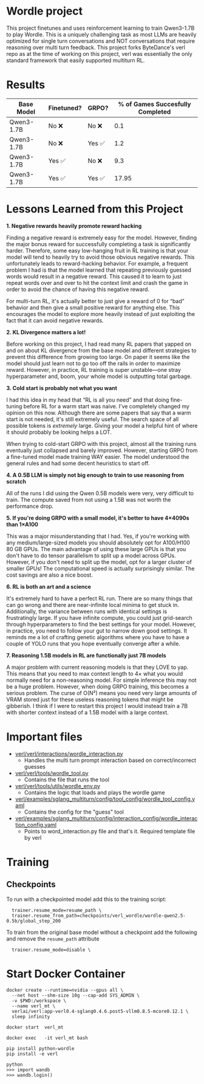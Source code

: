 # Wordle project

This project finetunes and uses reinforcement learning to train Qwen3-1.7B to play Wordle. This is a uniquely challenging task as most LLMs are heavily optimized for single turn conversations and NOT conversations that require reasoning over multi turn feedback. This project forks ByteDance's verl repo as at the time of working on this project, verl was essentially the only standard framework that easily supported multiturn RL. 

# Results
| Base Model   | Finetuned?  | GRPO?  | % of Games Succesfully Completed  |
|--------------|-------------|--------|-----------------------------------|
| Qwen3-1.7B   | No ❌       | No ❌  | 0.1                               |
| Qwen3-1.7B   | No ❌       | Yes ✅ | 1.2                               |
| Qwen3-1.7B   | Yes ✅      | No ❌  | 9.3                               |
| Qwen3-1.7B   | Yes ✅      | Yes ✅ | 17.95                             |

# Lessons Learned from this Project

**1. Negative rewards heavily promote reward hacking**

Finding a negative reward is extremely easy for the model. However, finding the major bonus reward for successfully completing a task is significantly harder. Therefore, some easy low-hanging fruit in RL training is that your model will tend to heavily try to avoid those obvious negative rewards. This unfortunately leads to reward-hacking behavior. For example, a frequent problem I had is that the model learned that repeating previously guessed words would result in a negative reward. This caused it to learn to just repeat words over and over to hit the context limit and crash the game in order to avoid the chance of having this negative reward.  

For multi-turn RL, it's actually better to just give a reward of 0 for “bad” behavior and then give a small positive reward for anything else. This encourages the model to explore more heavily instead of just exploiting the fact that it can avoid negative rewards.  


**2. KL Divergence matters a lot!**

Before working on this project, I had read many RL papers that yapped on and on about KL divergence from the base model and different strategies to prevent this difference from growing too large. On paper it seems like the model should just learn not to go too off the rails in order to maximize reward. However, in practice, RL training is super unstable—one stray hyperparameter and, boom, your whole model is outputting total garbage.  


**3. Cold start is probably not what you want**

I had this idea in my head that “RL is all you need” and that doing fine-tuning before RL for a warm start was naive. I've completely changed my opinion on this now. Although there are some papers that say that a warm start is not needed, it's still extremely useful. The search space of all possible tokens is _extremely_ large. Giving your model a helpful hint of where it should probably be looking helps a LOT.  

When trying to cold-start GRPO with this project, almost all the training runs eventually just collapsed and barely improved. However, starting GRPO from a fine-tuned model made training WAY easier. The model understood the general rules and had some decent heuristics to start off.  


**4. A 0.5B LLM is simply not big enough to train to use reasoning from scratch**

All of the runs I did using the Qwen 0.5B models were very, very difficult to train. The compute saved from not using a 1.5B was not worth the performance drop.  


**5. If you're doing GRPO with a small model, it's better to have 4×4090s than 1×A100**

This was a major misunderstanding that I had. Yes, if you're working with any medium/large-sized models you should absolutely opt for A100/H100 80 GB GPUs. The main advantage of using these large GPUs is that you don't have to do tensor parallelism to split up a model across GPUs. However, if you don't need to split up the model, opt for a larger cluster of smaller GPUs! The computational speed is actually surprisingly similar. The cost savings are also a nice boost.  


**6. RL is both an art and a science**

It's extremely hard to have a perfect RL run. There are so many things that can go wrong and there are near-infinite local minima to get stuck in. Additionally, the variance between runs with identical settings is frustratingly large. If you have infinite compute, you could just grid-search through hyperparameters to find the best settings for your model. However, in practice, you need to follow your gut to narrow down good settings. It reminds me a lot of crafting genetic algorithms where you have to have a couple of YOLO runs that you hope eventually converge after a while.  


**7. Reasoning 1.5B models in RL are functionally just 7B models**

A major problem with current reasoning models is that they LOVE to yap. This means that you need to max context length to 4× what you would normally need for a non-reasoning model. For simple inference this may not be a huge problem. However, when doing GRPO training, this becomes a serious problem. The curse of O(N²) means you need very large amounts of VRAM stored just for these useless reasoning tokens that might be gibberish. I think if I were to restart this project I would instead train a 7B with shorter context instead of a 1.5B model with a large context.

# Important files
- [verl/verl/interactions/wordle_interaction.py](verl/verl/interactions/wordle_interaction.py)
  - Handles the multi turn prompt interaction based on correct/incorrect guesses
- [verl/verl/tools/wordle_tool.py](verl/verl/tools/wordle_tool.py)
  - Contains the file that runs the tool
- [verl/verl/tools/utils/wordle_env.py](verl/verl/tools/utils/wordle_env.py)
  - Contains the logic that loads and plays the wordle game  
- [verl/examples/sglang_multiturn/config/tool_config/wordle_tool_config.yaml](verl/examples/sglang_multiturn/config/tool_config/wordle_tool_config.yaml)
  - Contains the config for the "guess" tool
- [verl/examples/sglang_multiturn/config/interaction_config/wordle_interaction_config.yaml](verl/examples/sglang_multiturn/config/interaction_config/wordle_interaction_config.yaml)
  - Points to word_interaction.py file and that's it. Required template file by verl 

# Training 

## Checkpoints 
To run with a checkpointed model add this to the training script:
```
  trainer.resume_mode=resume_path \
  trainer.resume_from_path=checkpoints/verl_wordle/wordle-qwen2.5-0.5b/global_step_200
```

To train from the original base model without a checkpoint add the following and remove the `resume_path` attribute
```
  trainer.resume_mode=disable \
```


# Start Docker Container

```
docker create --runtime=nvidia --gpus all \
  --net host --shm-size 10g --cap-add SYS_ADMIN \
  -v $PWD:/workspace \
  --name verl_mt \
  verlai/verl:app-verl0.4-sglang0.4.6.post5-vllm0.8.5-mcore0.12.1 \
  sleep infinity

docker start  verl_mt

docker exec   -it verl_mt bash
```


```
pip install python-wordle
pip install -e verl

python
>>> import wandb
>>> wandb.login()

```

